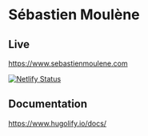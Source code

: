 # Sébastien Moulène

## Live
https://www.sebastienmoulene.com

[![Netlify Status](https://api.netlify.com/api/v1/badges/727a5709-d48c-46d0-8308-8659a7e46753/deploy-status)](https://app.netlify.com/sites/sebastienmoulene/deploys)


## Documentation
https://www.hugolify.io/docs/
